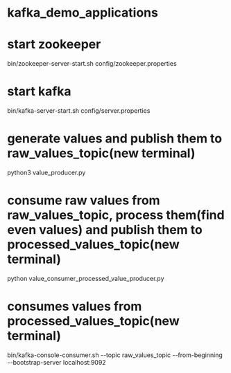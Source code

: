 # kafka_demo_applications

# start zookeeper
bin/zookeeper-server-start.sh config/zookeeper.properties

# start kafka
bin/kafka-server-start.sh config/server.properties

# generate values and publish them to raw_values_topic(new terminal)
python3 value_producer.py 

# consume raw values from raw_values_topic, process them(find even values) and publish them to processed_values_topic(new terminal)
python value_consumer_processed_value_producer.py

# consumes values from processed_values_topic(new terminal)
bin/kafka-console-consumer.sh --topic raw_values_topic --from-beginning --bootstrap-server localhost:9092